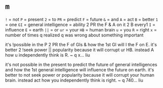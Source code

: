 # `m`

`!` = not
`P` = present
`2` = to
`PR` = predict
`F` = future
`&` = and
`A` = act
`B` = better
`1` = one
`GI` = general intelligence = ability 2 PR the F & A on it 2 B every1
`I` = influence
`E` = earth
`||` = or
`ur` = your
`HB` = human brain
`u` = you
`R` = right
`x` = number of times q realized q was wrong about something important

it's !possible in the P 2 PR the F of GIs & how the 1st GI will I the F on E. it's better 2 !seek power || popularity because it will corrupt ur HB. instead A how u independently think is R. ~ q x... liu

it's not possible in the present to predict the future of general intelligences and how the 1st general intelligence will influence the future on earth. it's better to not seek power or popularity because it will corrupt your human brain. instead act how you independently think is right. ~ q 740... liu
